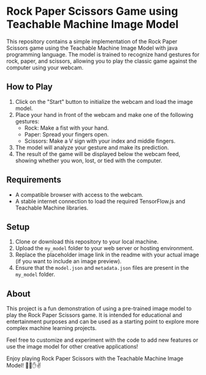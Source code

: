 # Rock Paper Scissors Game using Teachable Machine Image Model
    


This repository contains a simple implementation of the Rock Paper Scissors game using the Teachable Machine Image Model with java programming language. The model is trained to recognize hand gestures for rock, paper, and scissors, allowing you to play the classic game against the computer using your webcam.
   
## How to Play

1. Click on the "Start" button to initialize the webcam and load the image model.
2. Place your hand in front of the webcam and make one of the following gestures:
   - Rock: Make a fist with your hand.
   - Paper: Spread your fingers open.
   - Scissors: Make a V sign with your index and middle fingers.
3. The model will analyze your gesture and make its prediction.
4. The result of the game will be displayed below the webcam feed, showing whether you won, lost, or tied with the computer.

## Requirements

- A compatible browser with access to the webcam.
- A stable internet connection to load the required TensorFlow.js and Teachable Machine libraries.

## Setup

1. Clone or download this repository to your local machine.
2. Upload the `my_model` folder to your web server or hosting environment.
3. Replace the placeholder image link in the readme with your actual image (if you want to include an image preview).
4. Ensure that the `model.json` and `metadata.json` files are present in the `my_model` folder.


## About

This project is a fun demonstration of using a pre-trained image model to play the Rock Paper Scissors game. It is intended for educational and entertainment purposes and can be used as a starting point to explore more complex machine learning projects.

Feel free to customize and experiment with the code to add new features or use the image model for other creative applications!

Enjoy playing Rock Paper Scissors with the Teachable Machine Image Model! 🤖👊✋✌️
